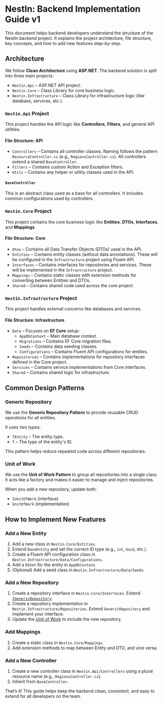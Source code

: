 # NestIn: Backend Implementation Guide v1

This document helps backend developers understand the structure of the NestIn backend project. It explains the project architecture, file structure, key concepts, and how to add new features step-by-step.

## Architecture

We follow **Clean Architecture** using **ASP.NET**. The backend solution is split into three main projects:

- `Nestin.Api` – ASP.NET API project.
- `Nestin.Core` – Class Library for core business logic.
- `Nestin.Infrastructure` – Class Library for infrastructure logic (like database, services, etc.).

### `Nestin.Api` Project

This project handles the API logic like **Controllers**, **Filters**, and general API utilities.

#### File Structure: API

- `Controllers` – Contains all controller classes. Naming follows the pattern `ResourceController.cs` (e.g., `RegionsController.cs`). All controllers extend a shared `BaseController`.
- `Filters` – Contains custom Action and Exception filters.
- `Utils` – Contains any helper or utility classes used in the API.

#### `BaseController`

This is an abstract class used as a base for all controllers. It includes common configurations used by controllers.

### `Nestin.Core` Project

This project contains the core business logic like **Entities**, **DTOs**, **Interfaces**, and **Mappings**.

#### File Structure: Core

- `Dtos` – Contains all Data Transfer Objects (DTOs) used in the API.
- `Entities` – Contains entity classes (without data annotations). These will be configured in the `Infrastructure` project using Fluent API.
- `Interfaces` – Contains interfaces for repositories and services. These will be implemented in the `Infrastructure` project.
- `Mappings` – Contains static classes with extension methods for converting between Entities and DTOs.
- `Shared` – Contains shared code used across the core project.

### `Nestin.Infrastructure` Project

This project handles external concerns like databases and services.

#### File Structure: Infrastructure

- `Data` – Focuses on **EF Core** setup:
  - `AppDbContext` – Main database context.
  - `Migrations` – Contains EF Core migration files.
  - `Seeds` – Contains data seeding classes.
  - `Configurations` – Contains Fluent API configurations for entities.
- `Repositories` – Contains implementations for repository interfaces defined in the Core project.
- `Services` – Contains service implementations from Core interfaces.
- `Shared` – Contains shared logic for infrastructure.

## Common Design Patterns

### Generic Repository

We use the **Generic Repository Pattern** to provide reusable CRUD operations for all entities.

It uses two types:

- `TEntity` – The entity type.
- `T` – The type of the entity's ID.

This pattern helps reduce repeated code across different repositories.

### Unit of Work

We use the **Unit of Work Pattern** to group all repositories into a single class. It acts like a factory and makes it easier to manage and inject repositories.

When you add a new repository, update both:

- `IUnitOfWork` (interface)
- `UnitOfWork` (implementation)

## How to Implement New Features

### Add a New Entity

1. Add a new class in `Nestin.Core/Entities`.
2. Extend `BaseEntity` and set the correct ID type (e.g., `int`, `Guid`, etc.).
3. Create a Fluent API configuration class in `Nestin.Infrastructure/Data/Configurations`.
4. Add a `DbSet` for the entity in `AppDbContext`.
5. (Optional) Add a seed class in `Nestin.Infrastructure/Data/Seeds`.

### Add a New Repository

1. Create a repository interface in `Nestin.Core/Interfaces`. Extend [`IGenericRepository`](#generic-repository).
2. Create a repository implementation in `Nestin.Infrastructure/Repositories`. Extend `GenericRepository` and implement your interface.
3. Update the [Unit of Work](#unit-of-work) to include the new repository.

### Add Mappings

1. Create a static class in `Nestin.Core/Mappings`.
2. Add extension methods to map between Entity and DTO, and vice versa.

### Add a New Controller

1. Create a new controller class in `Nestin.Api/Controllers` using a plural resource name (e.g., `RegionsController.cs`).
2. Inherit from `BaseController`.

That’s it! This guide helps keep the backend clean, consistent, and easy to extend for all developers on the team.
